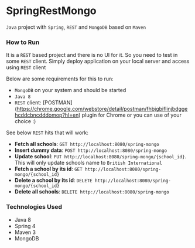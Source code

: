 # SpringRestMongo
`Java` project with `Spring`, `REST` and `MongoDB` based on `Maven`

### How to Run
It is a `REST` based project and there is no UI for it.
So you need to test in some `REST` client. 
Simply deploy application on your local server and access using `REST` client

Below are some requirements for this to run:

* `MongoDB` on your system and should be started
* `Java 8`
* `REST` client: [POSTMAN] (https://chrome.google.com/webstore/detail/postman/fhbjgbiflinjbdggehcddcbncdddomop?hl=en) plugin for Chrome or you can use of your choice :)

See below `REST` hits that will work:
* **Fetch all schools**: `GET http://localhost:8080/spring-mongo`
* **Insert dummy data**: `POST http://localhost:8080/spring-mongo`
* **Update school**: `PUT http://localhost:8080/spring-mongo/{school_id}`. This will only update schools name to `British International`
* **Fetch a school by its id**: `GET http://localhost:8080/spring-mongo/{school_id}`
* **Delete a school by its id**: `DELETE http://localhost:8080/spring-mongo/{school_id}`
* **Delete all schools**: `DELETE http://localhost:8080/spring-mongo`

### Technologies Used
* Java 8
* Spring 4
* Maven 3
* MongoDB 
